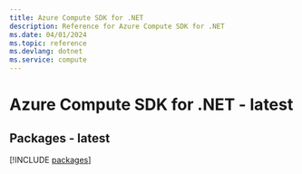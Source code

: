 ```yaml
---
title: Azure Compute SDK for .NET
description: Reference for Azure Compute SDK for .NET
ms.date: 04/01/2024
ms.topic: reference
ms.devlang: dotnet
ms.service: compute
---
```

# Azure Compute SDK for .NET - latest
## Packages - latest
[!INCLUDE [packages](compute-index.md)]
